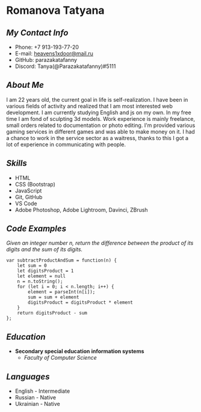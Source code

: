 # Romanova Tatyana

## *My Contact Info*

* Phone: +7 913-193-77-20
* E-mail: heavens1xdoor@mail.ru
* GitHub: parazakatafanny
* Discord: Tanya(@Parazakatafanny)#5111

## *About Me*

I am 22 years old, the current goal in life is self-realization. I have been in various fields of activity and realized that I am most interested web development. I am currently studying English and js on my own. In my free time I am fond of sculpting 3d models. Work experience is mainly freelance, small orders related to documentation or photo editing. I'm provided various gaming services in different games and was able to make money on it. I had a chance to work in the service sector as a waitress, thanks to this I got a lot of experience in communicating with people.

## *Skills*

* HTML
* CSS (Bootstrap)
* JavaScript
* Git, GitHub
* VS Code
* Adobe Photoshop, Adobe Lightroom, Davinci, ZBrush

## *Code Examples*
*Given an integer number n, return the difference between the product of its digits and the sum of its digits.*

```
var subtractProductAndSum = function(n) {
    let sum = 0
    let digitsProduct = 1
    let element = null
    n = n.toString();
    for (let i = 0; i < n.length; i++) {
        element = parseInt(n[i]);
        sum = sum + element
        digitsProduct = digitsProduct * element
    }
    return digitsProduct - sum
};
```
## *Education*

* **Secondary special education information systems**
    * *Faculty of Computer Science*

## *Languages*

* English - Intermediate
* Russian - Native
* Ukrainian - Native
